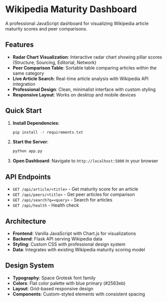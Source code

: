 # Wikipedia Maturity Dashboard

A professional JavaScript dashboard for visualizing Wikipedia article maturity scores and peer comparisons.

## Features

- **Radar Chart Visualization**: Interactive radar chart showing pillar scores (Structure, Sourcing, Editorial, Network)
- **Peer Comparison Table**: Sortable table comparing articles within the same category
- **Live Article Search**: Real-time article analysis with Wikipedia API integration
- **Professional Design**: Clean, minimalist interface with custom styling
- **Responsive Layout**: Works on desktop and mobile devices

## Quick Start

1. **Install Dependencies**:
   ```bash
   pip install -r requirements.txt
   ```

2. **Start the Server**:
   ```bash
   python app.py
   ```

3. **Open Dashboard**:
   Navigate to `http://localhost:5000` in your browser

## API Endpoints

- `GET /api/article/<title>` - Get maturity score for an article
- `GET /api/peers/<title>` - Get peer articles for comparison
- `GET /api/search?q=<query>` - Search for articles
- `GET /api/health` - Health check

## Architecture

- **Frontend**: Vanilla JavaScript with Chart.js for visualizations
- **Backend**: Flask API serving Wikipedia data
- **Styling**: Custom CSS with professional design system
- **Data**: Integrates with existing Wikipedia maturity scoring model

## Design System

- **Typography**: Space Grotesk font family
- **Colors**: Flat color palette with blue primary (#2563eb)
- **Layout**: Grid-based responsive design
- **Components**: Custom-styled elements with consistent spacing
